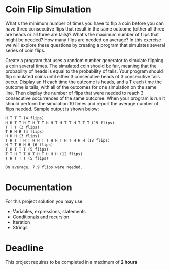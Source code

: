 # Coin Flip Simulation

What's the minimum number of times you have to flip a coin before you can have three consecutive flips that result in the same outcome (either all three are heads or all three are tails)? What's the maximum number of flips that might be needed? How many flips are needed on average? In this exercise we will explore these questions
by creating a program that simulates several series of coin flips.

Create a program that uses a random number generator to simulate flipping a coin several times. 
The simulated coin should be fair, meaning that the probability of heads is equal to the probability of tails. 
Your program should flip simulated coins until either 3 consecutive heads of 3 consecutive tails occur. Display an H each time the outcome is heads, and a T each time the outcome is tails, with all of the outcomes for one simulation on the same line. 
Then display the number of flips that were needed to reach 3 consecutive occurrences of the same outcome. When your program is run it should perform the simulation 10 times and report the average number of flips needed. Sample output is shown below:

```
H T T T (4 flips)
H H T T H T H T T H H T H T T H T T T (19 flips)
T T T (3 flips)
T H H H (4 flips)
H H H (3 flips)
T H T T H T H H T T H H T H T H H H (18 flips)
H T T H H H (6 flips)
T H T T T (5 flips)
T T H T T H T H T H H H (12 flips)
T H T T T (5 flips)

On average, 7.9 flips were needed.
```

# Documentation

For this project solution you may use:

- Variables, expressions, statements
- Conditionals and recursion
- Iteration
- Strings

# Deadline

This project requires to be completed in a maximum of **2 hours**
